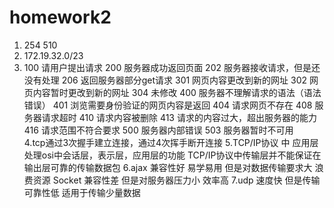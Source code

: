 # homework2
1. 254  510
2. 172.19.32.0/23
3. 100  请用户提出请求
   200  服务器成功返回页面
   202  服务器接收请求，但是还没有处理
   206  返回服务器部分get请求
   301  网页内容更改到新的网址
   302  网页内容暂时更改到新的网址
   304  未修改
   400  服务器不理解请求的语法（语法错误）
   401  浏览需要身份验证的网页内容是返回
   404  请求网页不存在
   408  服务器请求超时
   410  请求内容被删除
   413  请求的内容过大，超出服务器的能力
   416  请求范围不符合要求
   500  服务器内部错误
   503  服务器暂时不可用  
4.tcp通过3次握手建立连接，通过4次挥手断开连接
5.TCP/IP协议 中 应用层处理osi中会话层，表示层，应用层的功能
  TCP/IP协议中传输层并不能保证在输出层可靠的传输数据包
6.ajax 兼容性好 易学易用 但是对数据传输要求大 浪费资源 
  Socket 兼容性差 但是对服务器压力小 效率高 
7.udp 速度快 但是传输可靠性低 适用于传输少量数据
